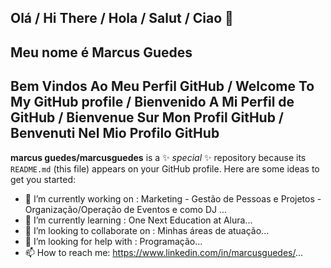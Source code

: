 ## Olá / Hi There / Hola / Salut / Ciao 👋
## Meu nome é Marcus Guedes
## Bem Vindos Ao Meu Perfil GitHub / Welcome To My GitHub profile / Bienvenido A Mi Perfil de GitHub / Bienvenue Sur Mon Profil GitHub / Benvenuti Nel Mio Profilo GitHub
**marcus guedes/marcusguedes** is a ✨ _special_ ✨ repository because its `README.md` (this file) appears on your GitHub profile.
Here are some ideas to get you started:
- 🔭 I’m currently working on : Marketing - Gestão de Pessoas e Projetos - Organização/Operação de Eventos e como DJ ...
- 🌱 I’m currently learning : One Next Education at Alura...
- 👯 I’m looking to collaborate on : Minhas áreas de atuação...
- 🤔 I’m looking for help with : Programação...
- 📫 How to reach me: https://www.linkedin.com/in/marcusguedes/...
